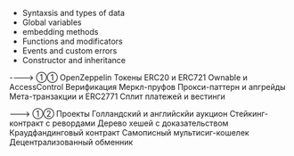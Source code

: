 - Syntaxsis and types of data
- Global variables
- embedding methods
- Functions and modificators
- Events and custom errors
- Constructor and inheritance





----> ①① OpenZeppelin
Токены ERC20 и ERC721
Ownable и AccessControl
Верификация Меркл-пруфов
Прокси-паттерн и апгрейды
Мета-транзакции и ERC2771
Сплит платежей и вестинги


---> ①② Проекты
Голландский и английскйи аукцион
Стейкинг-контракт с ревордами
Дерево хешей с доказательством
Краудфандинговый контракт
Самописный мультисиг-кошелек
Децентрализованный обменник
